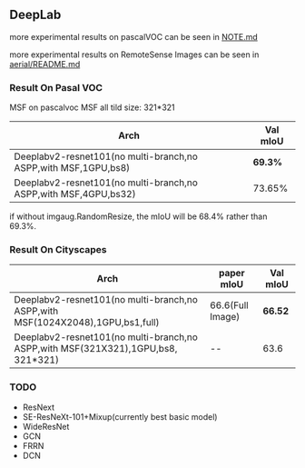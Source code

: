
## DeepLab

more experimental results on pascalVOC can be seen in [NOTE.md](NOTE.md)


more experimental results on RemoteSense Images can be seen in [aerial/README.md](aerial/README.md)


### Result On Pasal VOC
MSF on pascalvoc MSF all tild size: 321*321

Arch | Val mIoU
------------ | -------------
Deeplabv2-resnet101(no multi-branch,no ASPP,with MSF,1GPU,bs8) | **69.3%**
Deeplabv2-resnet101(no multi-branch,no ASPP,with MSF,4GPU,bs32) | 73.65%

if without imgaug.RandomResize, the mIoU will be 68.4% rather than 69.3%.

### Result On Cityscapes

Arch | paper mIoU |Val mIoU
------------ | -------- | -------------
Deeplabv2-resnet101(no multi-branch,no ASPP,with MSF(1024X2048),1GPU,bs1,full) | 66.6(Full Image)  | **66.52**
Deeplabv2-resnet101(no multi-branch,no ASPP,with MSF(321X321),1GPU,bs8, 321*321) | -- | 63.6

### TODO

* ResNext
* SE-ResNeXt-101+Mixup(currently best basic model)
* WideResNet
* GCN
* FRRN
* DCN
